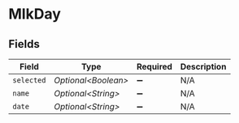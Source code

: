 # MlkDay


## Fields

| Field                | Type                 | Required             | Description          |
| -------------------- | -------------------- | -------------------- | -------------------- |
| `selected`           | *Optional\<Boolean>* | :heavy_minus_sign:   | N/A                  |
| `name`               | *Optional\<String>*  | :heavy_minus_sign:   | N/A                  |
| `date`               | *Optional\<String>*  | :heavy_minus_sign:   | N/A                  |